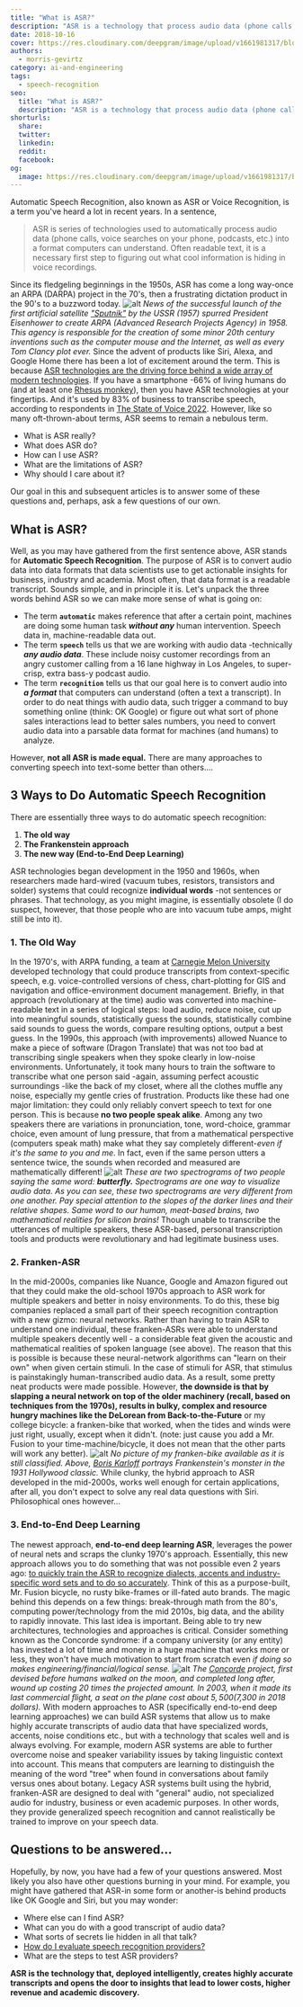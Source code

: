 ```yaml
---
title: "What is ASR?"
description: "ASR is a technology that process audio data (phone calls, voice searches, podcasts, etc.) into a format computers can understand."
date: 2018-10-16
cover: https://res.cloudinary.com/deepgram/image/upload/v1661981317/blog/what-is-asr/what-is-asr%402x.jpg
authors:
  - morris-gevirtz
category: ai-and-engineering
tags:
  - speech-recognition
seo:
  title: "What is ASR?"
  description: "ASR is a technology that process audio data (phone calls, voice searches, podcasts, etc.) into a format computers can understand."
shorturls:
  share: 
  twitter: 
  linkedin: 
  reddit: 
  facebook: 
og:
  image: https://res.cloudinary.com/deepgram/image/upload/v1661981317/blog/what-is-asr/what-is-asr%402x.jpg
---
```


Automatic Speech Recognition, also known as ASR or Voice Recognition, is a term you've heard a lot in recent years. In a sentence,

> ASR is series of technologies used to automatically process audio data (phone calls, voice searches on your phone, podcasts, etc.) into a format computers can understand. Often readable text, it is a necessary first step to figuring out what cool information is hiding in voice recordings.

Since its fledgeling beginnings in the 1950s, ASR has come a long way-once an ARPA (DARPA) project in the 70's, then a frustrating dictation product in the 90's to a buzzword today. ![alt](https://res.cloudinary.com/deepgram/image/upload/v1661976380/blog/what-is-asr/Sputnik_asm-2.jpg) _News of the successful launch of the first artificial satellite ["Sputnik"](https://en.wikipedia.org/wiki/Sputnik_1#/media/File:Sputnik_asm.jpg) by the USSR (1957) spurred President Eisenhower to create ARPA (Advanced Research Projects Agency) in 1958\. This agency is responsible for the creation of some minor 20th century inventions such as the computer mouse and the Internet, as well as every Tom Clancy plot ever._ Since the advent of products like Siri, Alexa, and Google Home there has been a lot of excitement around the term. This is because [ASR technologies are the driving force behind a wide array of modern technologies](https://blog.deepgram.com/what-makes-alexa-siri-terminator-and-hal-tick/). If you have a smartphone -66% of living humans do (and at least one [Rhesus monkey](https://www.youtube.com/watch?v=YQW2mNcZT5o)), then you have ASR technologies at your fingertips. And it's used by 83% of business to transcribe speech, according to respondents in [The State of Voice 2022](https://deepgram.com/state-of-voice-technology-2022/). However, like so many oft-thrown-about terms, ASR seems to remain a nebulous term.

*   What is ASR really?
*   What does ASR do?
*   How can I use ASR?
*   What are the limitations of ASR?
*   Why should I care about it?

Our goal in this and subsequent articles is to answer some of these questions and, perhaps, ask a few questions of our own.

## What is ASR?

Well, as you may have gathered from the first sentence above, ASR stands for **Automatic Speech Recognition**. The purpose of ASR is to convert audio data into data formats that data scientists use to get actionable insights for business, industry and academia. Most often, that data format is a readable transcript. Sounds simple, and in principle it is. Let's unpack the three words behind ASR so we can make more sense of what is going on:

*   The term **`automatic`** makes reference that after a certain point, machines are doing some human task **_without any_** human intervention. Speech data in, machine-readable data out.
*   The term **`speech`** tells us that we are working with audio data -technically **_any audio data_**. These include noisy customer recordings from an angry customer calling from a 16 lane highway in Los Angeles, to super-crisp, extra bass-y podcast audio.
*   The term **`recognition`** tells us that our goal here is to convert audio into **_a format_** that computers can understand (often a text a transcript). In order to do neat things with audio data, such trigger a command to buy something online (think: OK Google) or figure out what sort of phone sales interactions lead to better sales numbers, you need to convert audio data into a parsable data format for machines (and humans) to analyze.

However, **not all ASR is made equal.** There are many approaches to converting speech into text-some better than others....

## 3 Ways to Do Automatic Speech Recognition

There are essentially three ways to do automatic speech recognition:

1.  **The old way**
2.  **The Frankenstein approach**
3.  **The new way (End-to-End Deep Learning)**

ASR technologies began development in the 1950 and 1960s, when researchers made hard-wired (vacuum tubes, resistors, transistors and solder) systems that could recognize **individual words** -not sentences or phrases. That technology, as you might imagine, is essentially obsolete (I do suspect, however, that those people who are into vacuum tube amps, might still be into it).

<whitepaperpromo whitepaper="latest"></whitepaperpromo>



### 1\. The Old Way

In the 1970's, with ARPA funding, a team at [Carnegie Melon University](https://asa.scitation.org/doi/abs/10.1121/1.381666?journalCode=jas) developed technology that could produce transcripts from context-specific speech, e.g. voice-controlled versions of chess, chart-plotting for GIS and navigation and office-environment document management. Briefly, in that approach (revolutionary at the time) audio was converted into machine-readable text in a series of logical steps: load audio, reduce noise, cut up into meaningful sounds, statistically guess the sounds, statistically combine said sounds to guess the words, compare resulting options, output a best guess. In the 1990s, this approach (with improvements) allowed Nuance to make a piece of software (Dragon Translate) that was not too bad at transcribing single speakers when they spoke clearly in low-noise environments. Unfortunately, it took many hours to train the software to transcribe what one person said -again, assuming perfect acoustic surroundings -like the back of my closet, where all the clothes muffle any noise, especially my gentle cries of frustration. Products like these had one major limitation: they could only reliably convert speech to text for one person. This is because **no two people speak alike**. Among any two speakers there are variations in pronunciation, tone, word-choice, grammar choice, even amount of lung pressure, that from a mathematical perspective (computers speak math) make what they say completely different-_even if it's the same to you and me_. In fact, even if the same person utters a sentence twice, the sounds when recorded and measured are mathematically different! ![alt](https://res.cloudinary.com/deepgram/image/upload/v1661976381/blog/what-is-asr/Butterfly_v4-1.png) _These are two spectrograms of two people saying the same word: **butterfly.** Spectrograms are one way to visualize audio data. As you can see, these two spectrograms are very different from one another. Pay special attention to the slopes of the darker lines and their relative shapes. Same word to our human, meat-based brains, two mathematical realities for silicon brains!_ Though unable to transcribe the utterances of multiple speakers, these ASR-based, personal transcription tools and products were revolutionary and had legitimate business uses.

### 2\. Franken-ASR

In the mid-2000s, companies like Nuance, Google and Amazon figured out that they could make the old-school 1970s approach to ASR work for multiple speakers and better in noisy environments. To do this, these big companies replaced a small part of their speech recognition contraption with a new gizmo: neural networks. Rather than having to train ASR to understand one individual, these franken-ASRs were able to understand multiple speakers decently well - a considerable feat given the acoustic and mathematical realities of spoken language (see above). The reason that this is possible is because these neural-network algorithms can "learn on their own" when given certain stimuli. In the case of stimuli for ASR, that stimulus is painstakingly human-transcribed audio data. As a result, some pretty neat products were made possible. However, **the downside is that by slapping a neural network on top of the older machinery (recall, based on techniques from the 1970s), results in bulky, complex and resource hungry machines like the DeLorean from Back-to-the-Future** or my college bicycle: a franken-bike that worked, when the tides and winds were just right, usually, except when it didn't. (note: just cause you add a Mr. Fusion to your time-machine/bicycle, it does not mean that the other parts will work any better). ![alt](https://res.cloudinary.com/deepgram/image/upload/v1661976382/blog/what-is-asr/Frankenstein-s_monster_-Boris_Karloff--1.png) _No picture of my franken-bike available as it is still classified. Above, [Boris Karloff](https://www.pexels.com/photo/actor-black-and-white-boris-karloff-cinema-276013/) portrays Frankenstein's monster in the 1931 Hollywood classic._ While clunky, the hybrid approach to ASR developed in the mid-2000s, works well enough for certain applications, after all, you don't expect to solve any real data questions with Siri. Philosophical ones however...

### 3\. End-to-End Deep Learning

The newest approach, **end-to-end deep learning ASR**, leverages the power of neural nets and scraps the clunky 1970's approach. Essentially, this new approach allows you to do something that was not possible even 2 years ago: [to quickly train the ASR to recognize dialects, accents and industry-specific word sets and to do so accurately](https://deepgram.com/product/train/). Think of this as a purpose-built, Mr. Fusion bicycle, no rusty bike-frames or ill-fated auto brands. The magic behind this depends on a few things: break-through math from the 80's, computing power/technology from the mid 2010s, big data, and the ability to rapidly innovate. This last idea is important. Being able to try new architectures, technologies and approaches is critical. Consider something known as the Concorde syndrome: if a company university (or any entity) has invested a lot of time and money in a huge machine that works more or less, they won't have much motivation to start from scratch even _if doing so makes engineering/financial/logical sense._ ![alt](https://res.cloudinary.com/deepgram/image/upload/v1661976383/blog/what-is-asr/concorde.jpg) _The [Concorde](https://picryl.com/media/concorde-british-french-supersonic-transport-airplane-db633e) project, first devised before humans walked on the moon, and completed long after, wound up costing 20 times the projected amount. In 2003, when it made its last commercial flight, a seat on the plane cost about $5,500 ($7,300 in 2018 dollars)._ With modern approaches to ASR (specifically end-to-end deep learning approaches) we can build ASR systems that allow us to make highly accurate transcripts of audio data that have specialized words, accents, noise conditions etc., but with a technology that scales well and is always evolving. For example, modern ASR systems are able to further overcome noise and speaker variability issues by taking linguistic context into account. This means that computers are learning to distinguish the meaning of the word "tree" when found in conversations about family versus ones about botany. Legacy ASR systems built using the hybrid, franken-ASR are designed to deal with "general" audio, not specialized audio for industry, business or even academic purposes. In other words, they provide generalized speech recognition and cannot realistically be trained to improve on your speech data.

## Questions to be answered...

Hopefully, by now, you have had a few of your questions answered. Most likely you also have other questions burning in your mind. For example, you might have gathered that ASR-in some form or another-is behind products like OK Google and Siri, but you may wonder:

*   Where else can I find ASR?
*   What can you do with a good transcript of audio data?
*   What sorts of secrets lie hidden in all that talk?
*   [How do I evaluate speech recognition providers?](https://blog.deepgram.com/how-to-test-automatic-speech-recognition-asr-providers-for-your-business/)
*   What are the steps to test ASR providers?

**ASR is the technology that, deployed intelligently, creates highly accurate transcripts and opens the door to insights that lead to lower costs, higher revenue and academic discovery.**
